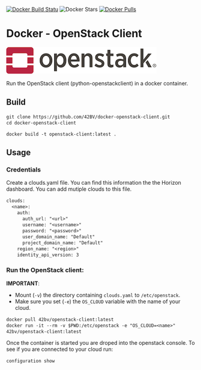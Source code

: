 [![Docker Build Statu](https://img.shields.io/docker/build/42bv/openstack-client.svg)](https://hub.docker.com/r/42bv/openstack-client/builds/) ![Docker Stars](https://img.shields.io/docker/stars/42bv/openstack-client.svg) [![Docker Pulls](https://img.shields.io/docker/pulls/42bv/openstack-client.svg)](https://hub.docker.com/r/42bv/openstack-client/)


# Docker - OpenStack Client
[![Openstack Client](./logo.png)](https://github.com/openstack/python-openstackclient)

Run the OpenStack client (python-openstackclient) in a docker container.

## Build 

```
git clone https://github.com/42BV/docker-openstack-client.git
cd docker-openstack-client
```
```
docker build -t openstack-client:latest .
```

## Usage

### Credentials
Create a clouds.yaml file. You can find this information the the Horizon dashboard. You can add mutiple clouds to this file.
```
clouds:
  <name>:
    auth:
      auth_url: "<url>"
      username: "<username>"
      password: "<password>"
      user_domain_name: "Default"
      project_domain_name: "Default"
    region_name: "<region>"
    identity_api_version: 3
```

### Run the OpenStack client:

**IMPORTANT**: 
- Mount (`-v`) the directory containing `clouds.yaml` to `/etc/openstack`.
- Make sure you set (`-e`) the `OS_CLOUD` variable with the name of your cloud.
```
docker pull 42bv/openstack-client:latest
docker run -it --rm -v $PWD:/etc/openstack -e "OS_CLOUD=<name>" 42bv/openstack-client:latest
```

Once the container is started you are droped into the openstack console. To see if you are connected to your cloud run:

```
configuration show
```
